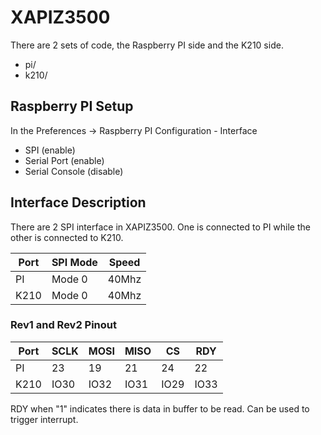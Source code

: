 # XAPIZ3500

There are 2 sets of code, the Raspberry PI side and the K210 side.
 - pi/
 - k210/

## Raspberry PI Setup
In the Preferences -> Raspberry PI Configuration - Interface
 - SPI (enable)
 - Serial Port (enable)
 - Serial Console (disable)

## Interface Description
There are 2 SPI interface in XAPIZ3500. One is connected to PI while the other is connected to K210.

| Port | SPI Mode | Speed |
|------|----------|-------|
| PI   | Mode 0   | 40Mhz |
| K210 | Mode 0   | 40Mhz |


### Rev1 and Rev2 Pinout

| Port | SCLK | MOSI | MISO | CS  | RDY |
|------|------|------|------|-----|-----|
| PI   |23|19|21|24|22|
| K210 |IO30|IO32|IO31|IO29|IO33|

RDY when "1" indicates there is data in buffer to be read. Can be used to trigger interrupt.

